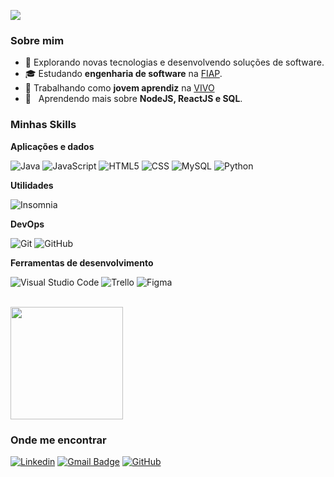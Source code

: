 ![](https://komarev.com/ghpvc/?username=iuricode&color=006bed)

<h3>Sobre mim</h3>

- 🤔 Explorando novas tecnologias e desenvolvendo soluções de software.
- 🎓 Estudando **engenharia de software** na <a href="https://www.fiap.com.br/">FIAP</a>.
- 💼 Trabalhando como **jovem aprendiz** na <a href="https://www.vivo.com.br/">VIVO</a>
- 🌱 &nbsp; Aprendendo mais sobre **NodeJS, ReactJS e SQL**.

<h3>Minhas Skills</h3>

**Aplicações e dados**

![Java](https://img.shields.io/badge/-Java-333333?style=flat&logo=Java&logoColor=007396)
![JavaScript](https://img.shields.io/badge/-JavaScript-333333?style=flat&logo=javascript)
![HTML5](https://img.shields.io/badge/-HTML5-333333?style=flat&logo=HTML5)
![CSS](https://img.shields.io/badge/-CSS-333333?style=flat&logo=CSS3&logoColor=1572B6)
![MySQL](https://img.shields.io/badge/-MySQL-333333?style=flat&logo=mysql)
![Python](https://img.shields.io/pypi/pyversions/:packageName)

**Utilidades**

![Insomnia](https://img.shields.io/badge/-Insomnia-333333?style=flat&logo=insomnia)

**DevOps**

![Git](https://img.shields.io/badge/-Git-333333?style=flat&logo=git)
![GitHub](https://img.shields.io/badge/-GitHub-333333?style=flat&logo=github)

**Ferramentas de desenvolvimento**

![Visual Studio Code](https://img.shields.io/badge/-Visual%20Studio%20Code-333333?style=flat&logo=visual-studio-code&logoColor=007ACC)
![Trello](https://img.shields.io/badge/-Trello-333333?style=flat&logo=trello&logoColor=007ACC)
![Figma](https://img.shields.io/badge/-Figma-333333?style=flat&logo=figma&logoColor=007ACC)

<br/>

<a href="https://github.com/iuricode">
  <img height="180em" src="https://github-readme-stats.vercel.app/api?username=FelipeSalazar1&theme=dracula&show_icons=true" />
</a>

<h3>Onde me encontrar</h3>

[![Linkedin](https://img.shields.io/badge/-Felipe_Salazar-blue?style=flat-square&logo=Linkedin&logoColor=white&link=https://www.linkedin.com/in/felipe-csalazar/)](https://www.linkedin.com/in/felipe-csalazar/)
[![Gmail Badge](https://img.shields.io/badge/-felipe.csalazar25@gmail.com-006bed?style=flat-square&logo=Gmail&logoColor=white&link=mailto:felipe.csalazar25@gmail.com)](mailto:felipe.csalazar25@gmail.com)
[![GitHub](https://img.shields.io/github/followers/FelipeSalazar1?label=follow&style=social)](https://github.com/FelipeSalazar1)
